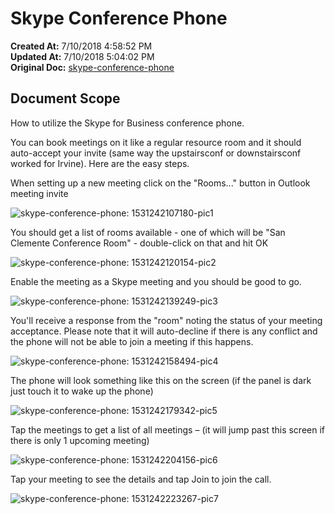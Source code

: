 # Skype Conference Phone

**Created At:** 7/10/2018 4:58:52 PM  
**Updated At:** 7/10/2018 5:04:02 PM  
**Original Doc:** [skype-conference-phone](https://docs.zumasys.com/47150-internal-applications/skype-conference-phone)  


## Document Scope

How to utilize the Skype for Business conference phone.



You can book meetings on it like a regular resource room and it should auto-accept your invite (same way the upstairsconf or downstairsconf worked for Irvine). Here are the easy steps.

When setting up a new meeting click on the "Rooms..." button in Outlook meeting invite

![skype-conference-phone: 1531242107180-pic1](./1531242107180-pic1.png)

You should get a list of rooms available - one of which will be "San Clemente Conference Room" - double-click on that and hit OK

![skype-conference-phone: 1531242120154-pic2](./1531242120154-pic2.png)

Enable the meeting as a Skype meeting and you should be good to go.

![skype-conference-phone: 1531242139249-pic3](./1531242139249-pic3.png)

You'll receive a response from the "room" noting the status of your meeting acceptance. Please note that it will auto-decline if there is any conflict and the phone will not be able to join a meeting if this happens.

![skype-conference-phone: 1531242158494-pic4](./1531242158494-pic4.png)

The phone will look something like this on the screen (if the panel is dark just touch it to wake up the phone)

![skype-conference-phone: 1531242179342-pic5](./1531242179342-pic5.png)

Tap the meetings to get a list of all meetings – (it will jump past this screen if there is only 1 upcoming meeting)

![skype-conference-phone: 1531242204156-pic6](./1531242204156-pic6.png)

Tap your meeting to see the details and tap Join to join the call.

![skype-conference-phone: 1531242223267-pic7](./1531242223267-pic7.png)
